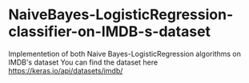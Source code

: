 # NaiveBayes-LogisticRegression-classifier-on-IMDB-s-dataset
Implementetion of both Naive Bayes-LogisticRegression algorithms on IMDB's dataset
You can find the dataset here https://keras.io/api/datasets/imdb/
